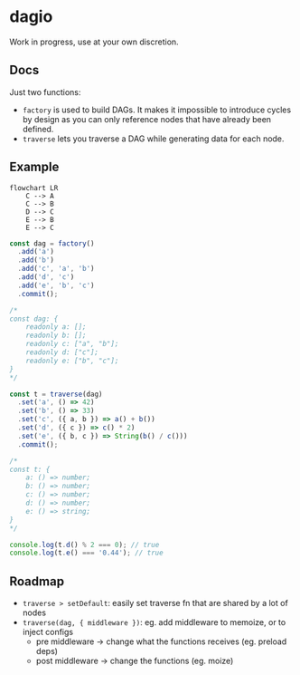 # dagio

Work in progress, use at your own discretion.

## Docs

Just two functions: 

- `factory` is used to build DAGs. It makes it impossible to introduce cycles by design as you can only reference nodes that have already been defined.
- `traverse` lets you traverse a DAG while generating data for each node.

## Example

```mermaid
flowchart LR
    C --> A
    C --> B
    D --> C
    E --> B
    E --> C
```

```typescript
const dag = factory()
  .add('a')
  .add('b')
  .add('c', 'a', 'b')
  .add('d', 'c')
  .add('e', 'b', 'c')
  .commit();

/*
const dag: {
    readonly a: [];
    readonly b: [];
    readonly c: ["a", "b"];
    readonly d: ["c"];
    readonly e: ["b", "c"];
}
*/

const t = traverse(dag)
  .set('a', () => 42)
  .set('b', () => 33)
  .set('c', ({ a, b }) => a() + b())
  .set('d', ({ c }) => c() * 2)
  .set('e', ({ b, c }) => String(b() / c()))
  .commit();

/*
const t: {
    a: () => number;
    b: () => number;
    c: () => number;
    d: () => number;
    e: () => string;
}
*/

console.log(t.d() % 2 === 0); // true
console.log(t.e() === '0.44'); // true

```

## Roadmap

- `traverse > setDefault`: easily set traverse fn that are shared by a lot of nodes
- `traverse(dag, { middleware })`: eg. add middleware to memoize, or to inject configs
  - pre middleware -> change what the functions receives (eg. preload deps)
  - post middleware -> change the functions (eg. moize)
